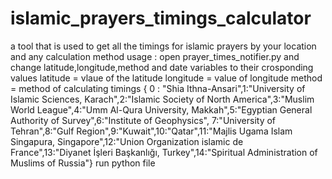 # islamic_prayers_timings_calculator
a tool that is used to get all the timings for islamic prayers by your location and any calculation method 
usage :
  open prayer_times_notifier.py and change latitude,longitude,method and date variables to their crosponding values
  latitude = vlaue of the latitude
  longitude = value of longitude
  method = method of calculating timings { 0 : "Shia Ithna-Ansari",1:"University of Islamic Sciences, Karach",2:"Islamic Society of North America",3:"Muslim World League",4:"Umm Al-Qura University, Makkah",5:"Egyptian General Authority of Survey",6:"Institute of Geophysics", 7:"University of Tehran",8:"Gulf Region",9:"Kuwait",10:"Qatar",11:"Majlis Ugama Islam Singapura, Singapore",12:"Union Organization islamic de France",13:"Diyanet İşleri Başkanlığı, Turkey",14:"Spiritual Administration of Muslims of Russia"}
  run python file 
